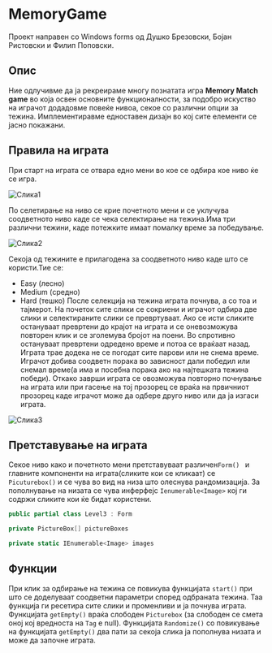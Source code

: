 # MemoryGame
Проект направен со Windows forms од Душко Брезовски, Бојан Ристовски и Филип Поповски.

## Опис
Ние одлучивме да ја рекреираме многу познатата игра **Memory Match game** во која освен основните функционалности, за подобро искуство на играчот додадовме повеќе нивоа, секое со различни опции за тежина. Имплементиравме едноставен дизајн во кој сите елементи се јасно покажани.

## Правила на играта
При старт на играта се отвара едно мени во кое се одбира кое ниво ќе се игра.


![Слика1](https://i.imgur.com/SuYnDLB.png)


По селетирање на ниво се крие почетното мени и се уклучува соодветното ниво каде се чека селектирање на тежина.Има три различни тежини, каде потежките имаат помалку време за победување.

![Слика2](https://i.imgur.com/QQqowXY.png)


Секоја од тежините е прилагодена за соодветното ниво каде што се користи.Тие се:
* Easy (лесно)
* Medium (средно)
* Hard (тешко)
После селекција на тежина играта почнува, а со тоа и тајмерот. На почеток сите слики се сокриени и играчот одбира две слики и селектираните слики се превртуваат. Ако се исти сликите остануваат превртени до крајот на играта и се оневозможува повторен клик и се зголемува бројот на поени. Во спротивно остануваат превртени одредено време и потоа се враќаат назад.
Играта трае додека не се погодат сите парови или не снема време. Играчот добива соодветн порака во зависност дали победил или снемал време(а има и посебна порака ако на најтешката тежина победи). Откако заврши играта се овозможува повторно почнување на играта или при гасење на тој прозорец се враќа на првичниот прозорец каде играчот може да одбере друго ниво или да ја изгаси играта. 


![Слика3](https://i.imgur.com/qHUZZyB.png)


## Претставување на играта
Секое ниво како и почетното мени претставуваат различен```Form() ``` и главните компоненти на играта(сликите кои се кликаат) се ```Picuturebox()``` и се чува во вид на низа што олеснува рандомизација. За пополнување на низата се чува инферфејс ```Ienumerable<Image>``` кој ги содржи сликите кои ќе бидат користени.
```c#
public partial class Level3 : Form

private PictureBox[] pictureBoxes

private static IEnumerable<Image> images
```

## Функции
При клик за одбирање на тежина се повикува функцијата ```start()``` при што се доделуваат соодветни параметри според одбраната тежина. Таа функција ги ресетира сите слики и променливи и ја почнува играта.
Функцијата ```getEmpty()``` враќа слободен ```Picturebox``` (за слободен се смета оној кој вредноста на ```Tag``` е null).
Функцијата ```Randomize()``` со повикување на функцијата ```getEmpty()``` два пати за секоја слика ја пополнува низата и може да започне играта.
